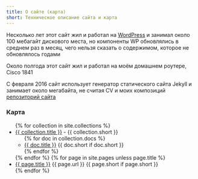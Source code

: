 ```yaml
---
title: О сайте (карта)
short: Техническое описание сайта и карта
---
```


Несколько лет этот сайт жил и работал на [WordPress](WordPress.org) и занимал около 100 мебагайт дискового
места, но компоненты WP обновлялись в среднем раз в месяц, чего нельзя сказать о содержимом, которое не
обновлялось годами

Около полгода этот сайт жил и работал на моём домашнем роутере, Cisco 1841

С февраля 2016 сайт использует генератор статического сайта Jekyll и занимает около мегабайта, не считая CV
и моих композиций [репозиторий сайта](//github.com/foxmuldercp/mulder.kiev.ua)

### Карта

<ul>
  {% for collection in site.collections %}
    <li><a href='{{ site.url }}/{{ collection.label }}'>{{ collection.title }}</a> - {{ collection.short }}
      <ul>
      {% for doc in collection.docs %}
        <li><a href='{{ doc.url }}'>{{ doc.title }}</a> {{ doc.short if doc.short }}</li>
      {% endfor %}
      </ul>
    </li>
  {% endfor %}
  {% for page in site.pages unless page.title %}
    <li><a href='{{ page.url }}'>{{ page.title }}</a> {{ page.url }} {{ page.short if page.short }}</li>
  {% endfor %}
</ul>
